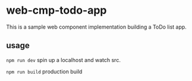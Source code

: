 # web-cmp-todo-app

This is a sample web component implementation building a ToDo list app.

## usage

`npm run dev` spin up a localhost and watch src.

`npm run build` production build
